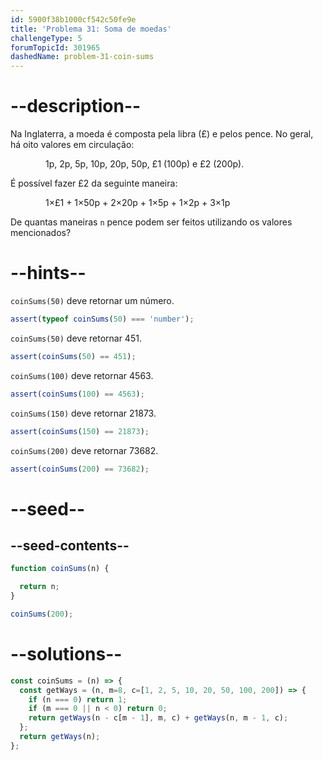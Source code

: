 ```yaml
---
id: 5900f38b1000cf542c50fe9e
title: 'Problema 31: Soma de moedas'
challengeType: 5
forumTopicId: 301965
dashedName: problem-31-coin-sums
---
```


# --description--

Na Inglaterra, a moeda é composta pela libra (£) e pelos pence. No geral, há oito valores em circulação:

<div style='margin-left: 4em;'>1p, 2p, 5p, 10p, 20p, 50p, £1 (100p) e £2 (200p).</div>

É possível fazer £2 da seguinte maneira:

<div style='margin-left: 4em;'>1×£1 + 1×50p + 2×20p + 1×5p + 1×2p + 3×1p</div>

De quantas maneiras `n` pence podem ser feitos utilizando os valores mencionados?

# --hints--

`coinSums(50)` deve retornar um número.

```js
assert(typeof coinSums(50) === 'number');
```

`coinSums(50)` deve retornar 451.

```js
assert(coinSums(50) == 451);
```

`coinSums(100)` deve retornar 4563.

```js
assert(coinSums(100) == 4563);
```

`coinSums(150)` deve retornar 21873.

```js
assert(coinSums(150) == 21873);
```

`coinSums(200)` deve retornar 73682.

```js
assert(coinSums(200) == 73682);
```

# --seed--

## --seed-contents--

```js
function coinSums(n) {

  return n;
}

coinSums(200);
```

# --solutions--

```js
const coinSums = (n) => {
  const getWays = (n, m=8, c=[1, 2, 5, 10, 20, 50, 100, 200]) => {
    if (n === 0) return 1;
    if (m === 0 || n < 0) return 0;
    return getWays(n - c[m - 1], m, c) + getWays(n, m - 1, c);
  };
  return getWays(n);
};
```
